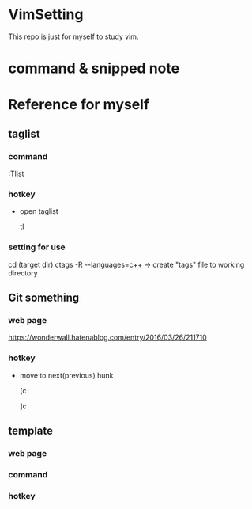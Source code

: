 # VimSetting

This repo is just for myself to study vim.

# command & snipped note

# Reference for myself

## taglist

### command

:Tlist

### hotkey

- open taglist

    tl

### setting for use

cd (target dir)
ctags -R --languages=c++
 -> create "tags" file to working directory

## Git something

### web page

https://wonderwall.hatenablog.com/entry/2016/03/26/211710

### hotkey

- move to next(previous) hunk

    [c

    ]c

## template

### web page

### command

### hotkey

